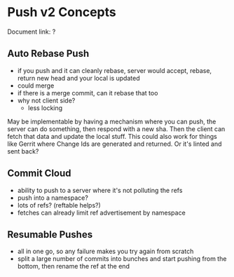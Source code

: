 # Push v2 Concepts

Document link: ?

## Auto Rebase Push

- if you push and it can cleanly rebase, server would accept, rebase, return new head and your local is updated
- could merge
- if there is a merge commit, can it rebase that too
- why not client side?
  - less locking

May be implementable by having a mechanism where you can push, the server can do something, then respond with a new sha. Then the client can fetch that data and update the local stuff. This could also work for things like Gerrit where Change Ids are generated and returned. Or it's linted and sent back?

## Commit Cloud

- ability to push to a server where it's not polluting the refs
- push into a namespace?
- lots of refs? (reftable helps?)
- fetches can already limit ref advertisement by namespace

## Resumable Pushes

- all in one go, so any failure makes you try again from scratch
- split a large number of commits into bunches and start pushing from the bottom, then rename the ref at the end
